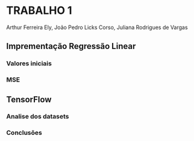 # TRABALHO 1 
Arthur Ferreira Ely, João Pedro Licks Corso, Juliana Rodrigues de Vargas

## Imprementação Regressão Linear

### Valores iniciais

### MSE


## TensorFlow

### Analise dos datasets

### Conclusões 
